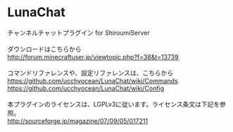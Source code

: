 LunaChat
========

チャンネルチャットプラグイン for ShiroumiServer<br />
<br />
ダウンロードはこちらから<br />
http://forum.minecraftuser.jp/viewtopic.php?f=38&t=13739<br />
<br />
コマンドリファレンスや、設定リファレンスは、こちらから<br />
https://github.com/ucchyocean/LunaChat/wiki/Commands<br />
https://github.com/ucchyocean/LunaChat/wiki/Config<br />
<br />
本プラグインのライセンスは、LGPLv3に従います。ライセンス条文は下記を参照。<br />
http://sourceforge.jp/magazine/07/09/05/017211<br />
